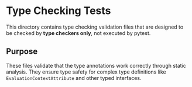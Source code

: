 # Type Checking Tests

This directory contains type checking validation files that are designed to be checked by **type checkers only**, not executed by pytest.

## Purpose

These files validate that the type annotations work correctly through static analysis.
They ensure type safety for complex type definitions like `EvaluationContextAttribute` and other typed interfaces.
